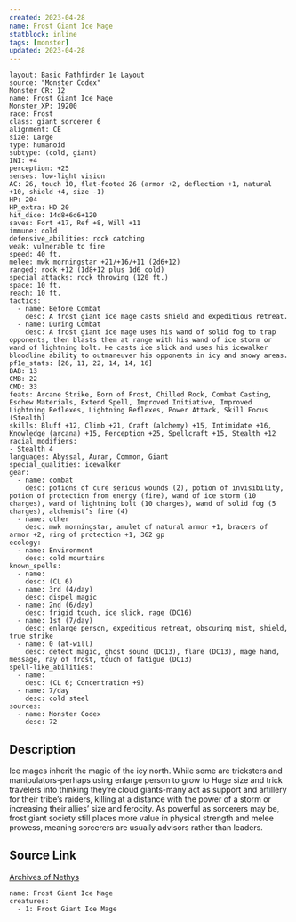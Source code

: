 ```yaml
---
created: 2023-04-28
name: Frost Giant Ice Mage
statblock: inline
tags: [monster]
updated: 2023-04-28
---
```

```statblock
layout: Basic Pathfinder 1e Layout
source: "Monster Codex"
Monster_CR: 12
name: Frost Giant Ice Mage
Monster_XP: 19200
race: Frost
class: giant sorcerer 6
alignment: CE
size: Large
type: humanoid
subtype: (cold, giant)
INI: +4
perception: +25
senses: low-light vision
AC: 26, touch 10, flat-footed 26 (armor +2, deflection +1, natural +10, shield +4, size -1)
HP: 204
HP_extra: HD 20
hit_dice: 14d8+6d6+120
saves: Fort +17, Ref +8, Will +11
immune: cold
defensive_abilities: rock catching
weak: vulnerable to fire
speed: 40 ft.
melee: mwk morningstar +21/+16/+11 (2d6+12)
ranged: rock +12 (1d8+12 plus 1d6 cold)
special_attacks: rock throwing (120 ft.)
space: 10 ft.
reach: 10 ft.
tactics:
  - name: Before Combat
    desc: A frost giant ice mage casts shield and expeditious retreat.
  - name: During Combat
    desc: A frost giant ice mage uses his wand of solid fog to trap opponents, then blasts them at range with his wand of ice storm or wand of lightning bolt. He casts ice slick and uses his icewalker bloodline ability to outmaneuver his opponents in icy and snowy areas.
pf1e_stats: [26, 11, 22, 14, 14, 16]
BAB: 13
CMB: 22
CMD: 33
feats: Arcane Strike, Born of Frost, Chilled Rock, Combat Casting, Eschew Materials, Extend Spell, Improved Initiative, Improved Lightning Reflexes, Lightning Reflexes, Power Attack, Skill Focus (Stealth)
skills: Bluff +12, Climb +21, Craft (alchemy) +15, Intimidate +16, Knowledge (arcana) +15, Perception +25, Spellcraft +15, Stealth +12
racial_modifiers:
- Stealth 4
languages: Abyssal, Auran, Common, Giant
special_qualities: icewalker
gear:
  - name: combat
    desc: potions of cure serious wounds (2), potion of invisibility, potion of protection from energy (fire), wand of ice storm (10 charges), wand of lightning bolt (10 charges), wand of solid fog (5 charges), alchemist’s fire (4)
  - name: other
    desc: mwk morningstar, amulet of natural armor +1, bracers of armor +2, ring of protection +1, 362 gp
ecology:
  - name: Environment
    desc: cold mountains
known_spells:
  - name:
    desc: (CL 6)
  - name: 3rd (4/day)
    desc: dispel magic
  - name: 2nd (6/day)
    desc: frigid touch, ice slick, rage (DC16)
  - name: 1st (7/day)
    desc: enlarge person, expeditious retreat, obscuring mist, shield, true strike
  - name: 0 (at-will)
    desc: detect magic, ghost sound (DC13), flare (DC13), mage hand, message, ray of frost, touch of fatigue (DC13)
spell-like_abilities:
  - name:
    desc: (CL 6; Concentration +9)
  - name: 7/day
    desc: cold steel
sources:
  - name: Monster Codex
    desc: 72
```
## Description
Ice mages inherit the magic of the icy north. While some are tricksters and manipulators-perhaps using enlarge person to grow to Huge size and trick travelers into thinking they’re cloud giants-many act as support and artillery for their tribe’s raiders, killing at a distance with the power of a storm or increasing their allies’ size and ferocity. As powerful as sorcerers may be, frost giant society still places more value in physical strength and melee prowess, meaning sorcerers are usually advisors rather than leaders.
## Source Link
[Archives of Nethys](https://aonprd.com/MonsterDisplay.aspx?ItemName=Frost%20Giant%20Ice%20Mage)
```encounter-table
name: Frost Giant Ice Mage
creatures:
  - 1: Frost Giant Ice Mage
```

